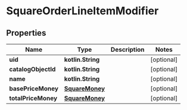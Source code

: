 
# SquareOrderLineItemModifier

## Properties
Name | Type | Description | Notes
------------ | ------------- | ------------- | -------------
**uid** | **kotlin.String** |  |  [optional]
**catalogObjectId** | **kotlin.String** |  |  [optional]
**name** | **kotlin.String** |  |  [optional]
**basePriceMoney** | [**SquareMoney**](SquareMoney.md) |  |  [optional]
**totalPriceMoney** | [**SquareMoney**](SquareMoney.md) |  |  [optional]



